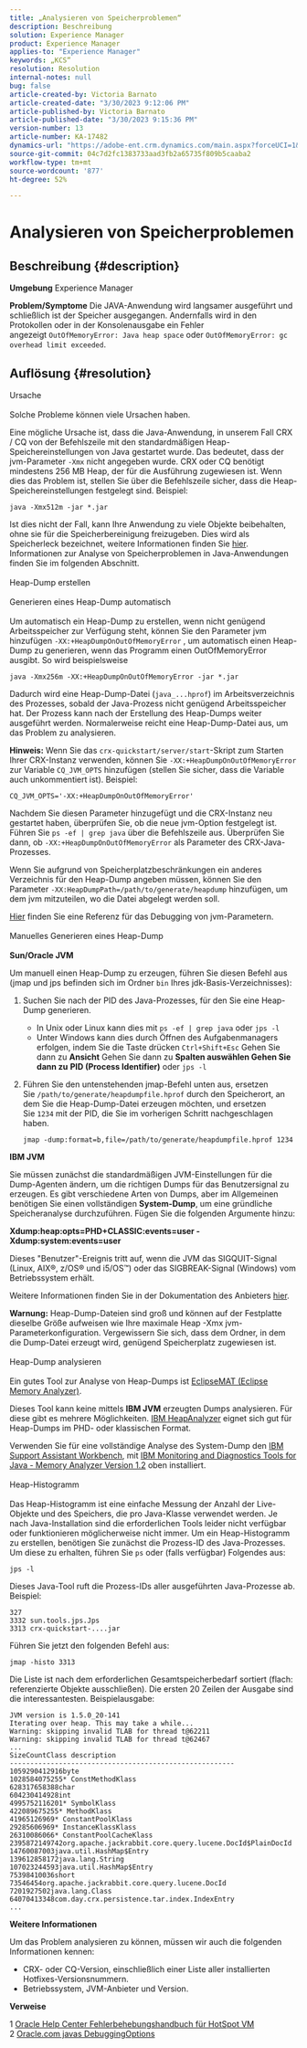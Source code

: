 ```yaml
---
title: „Analysieren von Speicherproblemen“
description: Beschreibung
solution: Experience Manager
product: Experience Manager
applies-to: "Experience Manager"
keywords: „KCS“
resolution: Resolution
internal-notes: null
bug: false
article-created-by: Victoria Barnato
article-created-date: "3/30/2023 9:12:06 PM"
article-published-by: Victoria Barnato
article-published-date: "3/30/2023 9:15:36 PM"
version-number: 13
article-number: KA-17482
dynamics-url: "https://adobe-ent.crm.dynamics.com/main.aspx?forceUCI=1&pagetype=entityrecord&etn=knowledgearticle&id=603a9d85-3fcf-ed11-b597-6045bd006268"
source-git-commit: 04c7d2fc1383733aad3fb2a65735f809b5caaba2
workflow-type: tm+mt
source-wordcount: '877'
ht-degree: 52%

---
```


# Analysieren von Speicherproblemen

## Beschreibung {#description}

<b>Umgebung</b>
Experience Manager


<b>Problem/Symptome</b>
Die JAVA-Anwendung wird langsamer ausgeführt und schließlich ist der Speicher ausgegangen. Andernfalls wird in den Protokollen oder in der Konsolenausgabe ein Fehler angezeigt `OutOfMemoryError: Java heap space` oder `OutOfMemoryError: gc overhead limit exceeded`.


## Auflösung {#resolution}

Ursache<br><br>
Solche Probleme können viele Ursachen haben.

Eine mögliche Ursache ist, dass die Java-Anwendung, in unserem Fall CRX / CQ von der Befehlszeile mit den standardmäßigen Heap-Speichereinstellungen von Java gestartet wurde. Das bedeutet, dass der jvm-Parameter `-Xmx` nicht angegeben wurde. CRX oder CQ benötigt mindestens 256 MB Heap, der für die Ausführung zugewiesen ist. Wenn dies das Problem ist, stellen Sie über die Befehlszeile sicher, dass die Heap-Speichereinstellungen festgelegt sind. Beispiel:


```
java -Xmx512m -jar *.jar
```


Ist dies nicht der Fall, kann Ihre Anwendung zu viele Objekte beibehalten, ohne sie für die Speicherbereinigung freizugeben. Dies wird als Speicherleck bezeichnet, weitere Informationen finden Sie [hier](https://docs.oracle.com/javase/7/docs/webnotes/tsg/TSG-VM/html/memleaks.html). Informationen zur Analyse von Speicherproblemen in Java-Anwendungen finden Sie im folgenden Abschnitt.
<br><br>Heap-Dump erstellen<br><br>Generieren eines Heap-Dump automatisch<br><br>
Um automatisch ein Heap-Dump zu erstellen, wenn nicht genügend Arbeitsspeicher zur Verfügung steht, können Sie den Parameter jvm hinzufügen `-XX:+HeapDumpOnOutOfMemoryError` , um automatisch einen Heap-Dump zu generieren, wenn das Programm einen OutOfMemoryError ausgibt. So wird beispielsweise


```
java -Xmx256m -XX:+HeapDumpOnOutOfMemoryError -jar *.jar
```


Dadurch wird eine Heap-Dump-Datei (`java_...hprof`) im Arbeitsverzeichnis des Prozesses, sobald der Java-Prozess nicht genügend Arbeitsspeicher hat. Der Prozess kann nach der Erstellung des Heap-Dumps weiter ausgeführt werden. Normalerweise reicht eine Heap-Dump-Datei aus, um das Problem zu analysieren.

<b>Hinweis:</b> Wenn Sie das `crx-quickstart/server/start`-Skript zum Starten Ihrer CRX-Instanz verwenden, können Sie `-XX:+HeapDumpOnOutOfMemoryError` zur Variable `CQ_JVM_OPTS` hinzufügen (stellen Sie sicher, dass die Variable auch unkommentiert ist). Beispiel:


```
CQ_JVM_OPTS='-XX:+HeapDumpOnOutOfMemoryError'
```


Nachdem Sie diesen Parameter hinzugefügt und die CRX-Instanz neu gestartet haben, überprüfen Sie, ob die neue jvm-Option festgelegt ist. Führen Sie `ps -ef | grep java` über die Befehlszeile aus. Überprüfen Sie dann, ob `-XX:+HeapDumpOnOutOfMemoryError` als Parameter des CRX-Java-Prozesses.

Wenn Sie aufgrund von Speicherplatzbeschränkungen ein anderes Verzeichnis für den Heap-Dump angeben müssen, können Sie den Parameter `-XX:HeapDumpPath=/path/to/generate/heapdump` hinzufügen, um dem jvm mitzuteilen, wo die Datei abgelegt werden soll.

[Hier](https://www.oracle.com/java/technologies/javase/vmoptions-jsp.html#DebuggingOptions) finden Sie eine Referenz für das Debugging von jvm-Parametern.
<br><br>Manuelles Generieren eines Heap-Dump<br><br>
<b>Sun/Oracle JVM</b>

Um manuell einen Heap-Dump zu erzeugen, führen Sie diesen Befehl aus (jmap und jps befinden sich im Ordner `bin` Ihres jdk-Basis-Verzeichnisses):

1. Suchen Sie nach der PID des Java-Prozesses, für den Sie eine Heap-Dump generieren.
   - In Unix oder Linux kann dies mit `ps -ef | grep java` oder `jps -l`
   - Unter Windows kann dies durch Öffnen des Aufgabenmanagers erfolgen, indem Sie die Taste drücken `Ctrl+Shift+Esc` Gehen Sie dann zu <b>Ansicht</b> Gehen Sie dann zu <b>Spalten auswählen </b><b>Gehen Sie dann zu</b> <b>PID (Process Identifier)</b> oder `jps -l`
2. Führen Sie den untenstehenden jmap-Befehl unten aus, ersetzen Sie `/path/to/generate/heapdumpfile.hprof` durch den Speicherort, an dem Sie die Heap-Dump-Datei erzeugen möchten, und ersetzen Sie `1234` mit der PID, die Sie im vorherigen Schritt nachgeschlagen haben.

   ```
   jmap -dump:format=b,file=/path/to/generate/heapdumpfile.hprof 1234
   ```


<b>IBM JVM</b>

Sie müssen zunächst die standardmäßigen JVM-Einstellungen für die Dump-Agenten ändern, um die richtigen Dumps für das Benutzersignal zu erzeugen. Es gibt verschiedene Arten von Dumps, aber im Allgemeinen benötigen Sie einen vollständigen <b>System-Dump</b>, um eine gründliche Speicheranalyse durchzuführen. Fügen Sie die folgenden Argumente hinzu:

<b>Xdump:heap:opts=PHD+CLASSIC:events=user -Xdump:system:events=user</b>

Dieses &quot;Benutzer&quot;-Ereignis tritt auf, wenn die JVM das SIGQUIT-Signal (Linux, AIX®, z/OS® und i5/OS™) oder das SIGBREAK-Signal (Windows) vom Betriebssystem erhält.

Weitere Informationen finden Sie in der Dokumentation des Anbieters [hier](https://www.ibm.com/support/pages/node/159631).

<b>Warnung:</b> Heap-Dump-Dateien sind groß und können auf der Festplatte dieselbe Größe aufweisen wie Ihre maximale Heap -Xmx jvm-Parameterkonfiguration. Vergewissern Sie sich, dass dem Ordner, in dem die Dump-Datei erzeugt wird, genügend Speicherplatz zugewiesen ist.
<br><br>Heap-Dump analysieren<br><br>
Ein gutes Tool zur Analyse von Heap-Dumps ist [EclipseMAT (Eclipse Memory Analyzer)](https://www.eclipse.org/mat/).

Dieses Tool kann keine mittels <b>IBM JVM</b> erzeugten Dumps analysieren. Für diese gibt es mehrere Möglichkeiten. [IBM HeapAnalyzer](https://www.ibm.com/support/pages/ibm-heapanalyzer) eignet sich gut für Heap-Dumps im PHD- oder klassischen Format.

Verwenden Sie für eine vollständige Analyse des System-Dump den [IBM Support Assistant Workbench](https://www.ibm.com/support/pages/node/718131), mit [IBM Monitoring and Diagnostics Tools for Java - Memory Analyzer Version 1.2](https://www.ibm.com/docs/en/sdk-java-technology/8?topic=SSYKE2_8.0.0/com.ibm.java.80.doc/diag/tools/tool_memoryanalyzer.htm) oben installiert.
<br><br>Heap-Histogramm<br><br>
Das Heap-Histogramm ist eine einfache Messung der Anzahl der Live-Objekte und des Speichers, die pro Java-Klasse verwendet werden. Je nach Java-Installation sind die erforderlichen Tools leider nicht verfügbar oder funktionieren möglicherweise nicht immer. Um ein Heap-Histogramm zu erstellen, benötigen Sie zunächst die Prozess-ID des Java-Prozesses. Um diese zu erhalten, führen Sie `ps` oder (falls verfügbar) Folgendes aus:


```
jps -l
```


Dieses Java-Tool ruft die Prozess-IDs aller ausgeführten Java-Prozesse ab. Beispiel:


```
327 
3332 sun.tools.jps.Jps
3313 crx-quickstart-....jar
```


Führen Sie jetzt den folgenden Befehl aus:


```
jmap -histo 3313
```


Die Liste ist nach dem erforderlichen Gesamtspeicherbedarf sortiert (flach: referenzierte Objekte ausschließen). Die ersten 20 Zeilen der Ausgabe sind die interessantesten. Beispielausgabe:


```
JVM version is 1.5.0_20-141
Iterating over heap. This may take a while...
Warning: skipping invalid TLAB for thread t@62211
Warning: skipping invalid TLAB for thread t@62467
...
SizeCountClass description
-------------------------------------------------------
1059290412916byte
1028584075255* ConstMethodKlass
628317658388char
604230414928int
4995752116201* SymbolKlass
422089675255* MethodKlass
41965126969* ConstantPoolKlass
29285606969* InstanceKlassKlass
26310086066* ConstantPoolCacheKlass
2395872149742org.apache.jackrabbit.core.query.lucene.DocId$PlainDocId
14760087003java.util.HashMap$Entry
139612858172java.lang.String
107023244593java.util.HashMap$Entry
75398410036short
73546454org.apache.jackrabbit.core.query.lucene.DocId
7201927502java.lang.Class
64070413348com.day.crx.persistence.tar.index.IndexEntry
...
```


<b>Weitere Informationen</b>

Um das Problem analysieren zu können, müssen wir auch die folgenden Informationen kennen:

- CRX- oder CQ-Version, einschließlich einer Liste aller installierten Hotfixes-Versionsnummern.
- Betriebssystem, JVM-Anbieter und Version.


<b>Verweise</b>

1 [Oracle Help Center Fehlerbehebungshandbuch für HotSpot VM](https://docs.oracle.com/javase/7/docs/webnotes/tsg/TSG-VM/html/memleaks.html)
2 [Oracle.com javas DebuggingOptions](https://www.oracle.com/java/technologies/javase/vmoptions-jsp.html#DebuggingOptions)
